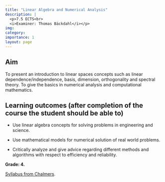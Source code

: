 ```yaml
---
title: "Linear Algebra and Numerical Analysis"
description: |
  <p>7.5 ECTS<br>
  <i>Examiner: Thomas Bäckdahl</i></p>
img:
category: 
importance: 1
layout: page
---
```


## Aim

To present an introduction to linear spaces concepts such as linear dependence/independence, basis, dimension, orthogonality and spectral theory. To give the basics in numerical analysis and computational mathematics.

## Learning outcomes (after completion of the course the student should be able to)

- Use linear algebra concepts for solving problems in engineering and science.

- Use mathematical models for numerical solution of real world problems.

- Critically analyze and give advice regarding different methods and algorithms with respect to efficiency and reliability.

**Grade: 4.**

[Syllabus from Chalmers](https://www.chalmers.se/en/education/your-studies/find-course-and-programme-syllabi/course-syllabus/TMA672/?acYear=2020%2F2021).
